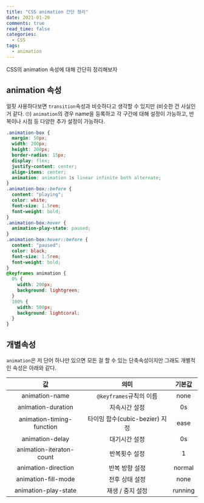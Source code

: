 ```yaml
---
title: "CSS animation 간단 정리"
date: 2021-01-20
comments: true
read_time: false
categories:
  - CSS
tags:
  - animation
---
```


CSS의 animation 속성에 대해 간단히 정리해보자

## animation 속성

얼핏 사용하다보면 `transition`속성과 비슷하다고 생각할 수 있지만 (비슷한 건 사실인 거 같다. 🙄) `animation`의 경우 name을 등록하고 각 구간에 대해 설정이 가능하고, 반복이나 시점 등 다양한 추가 설정이 가능하다.

```css
.animation-box {
  margin: 50px;
  width: 200px;
  height: 200px;
  border-radius: 15px;
  display: flex;
  justify-content: center;
  align-items: center;
  animation: animation 1s linear infinite both alternate;
}
.animation-box::before {
  content: "playing";
  color: white;
  font-size: 1.5rem;
  font-weight: bold;
}
.animation-box:hover {
  animation-play-state: paused;
}
.animation-box:hover::before {
  content: "paused";
  color: black;
  font-size: 1.5rem;
  font-weight: bold;
}
@keyframes animation {
  0% {
    width: 200px;
    background: lightgreen;
  }
  100% {
    width: 500px;
    background: lightcoral;
  }
}
```

## 개별속성

`animation`은 저 단어 하나만 있으면 모든 걸 할 수 있는 단축속성이지만 그래도 개별적인 속성은 아래와 같다.

|            값             |              의미              | 기본값  |
| :-----------------------: | :----------------------------: | :-----: |
|      animation-name       |    `@keyframes`규칙의 이름     |  none   |
|    animation-duration     |         지속시간 설정          |   0s    |
| animation-timing-function | 타이밍 함수(cubic-bezier) 지정 |  ease   |
|      animation-delay      |         대기시간 설정          |   0s    |
| animation-iteraton-count  |         반복횟수 설정          |    1    |
|    animation-direction    |         반복 방향 설정         | normal  |
|    animation-fill-mode    |         전후 상태 설정         |  none   |
|   animation-play-state    |        재생 / 중지 설정        | running |
